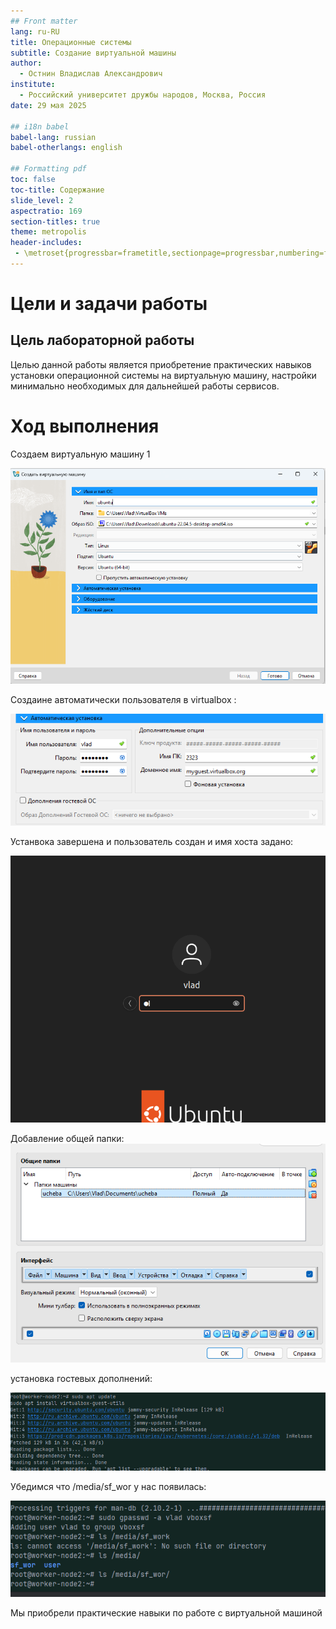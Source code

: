 ```yaml
---
## Front matter
lang: ru-RU
title: Операционные системы
subtitle: Создание виртуальной машины
author:
  - Остнин Владислав Александрович
institute:
  - Российский университет дружбы народов, Москва, Россия
date: 29 мая 2025

## i18n babel
babel-lang: russian
babel-otherlangs: english

## Formatting pdf
toc: false
toc-title: Содержание
slide_level: 2
aspectratio: 169
section-titles: true
theme: metropolis
header-includes:
 - \metroset{progressbar=frametitle,sectionpage=progressbar,numbering=fraction}
---
```


# Цели и задачи работы

## Цель лабораторной работы

Целью данной работы является приобретение практических навыков установки операционной системы на виртуальную машину, настройки минимально необходимых для дальнейшей работы сервисов.



# Ход выполнения

 


Создаем виртуальную машину 1

![Создание виртуальной машины](images/img.png)


Создаине автоматически  пользователя в virtualbox :

![Создание виртуальной машины](images/img_1.png)


Устанвока завершена и пользователь создан и имя хоста задано:

![Создание виртуальной машины](images/img_2.png)


Добавление общей папки:
![Создание виртуальной машины](images/img_3.png)


установка гостевых дополнений:

![Создание виртуальной машины](images/img_4.png)


Убедимся что /media/sf_wor у нас появилась:

![Создание виртуальной машины](images/img_5.png)

Мы приобрели практические навыки по работе с виртуальной машиной

